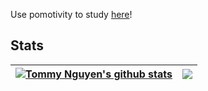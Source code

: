Use pomotivity to study [here](https://www.pomotivity.com/)!

## Stats
|<a href="[https://github.com/TommyNguyen14/TommyNguyen14"><img align="center" src="https://github-readme-stats-tommynguyen14s-projects.vercel.app/api?username=TommyNguyen14&show_icons=true&include_all_commits=true&theme=rose&hide_border=true" alt="Tommy Nguyen's github stats" /></a> | <a href="https://github.com/TommyNguyen14/TommyNguyen14"><img align="center" src="https://github-readme-stats-tommynguyen14s-projects.vercel.app/api/top-langs/?username=TommyNguyen14&layout=compact&theme=rose&hide_border=true" /></a> |
| ------------- | ------------- |
